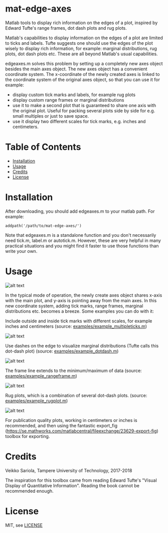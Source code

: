 # mat-edge-axes

Matlab tools to display rich information on the edges of a plot, inspired by Edward Tufte's range frames, dot dash plots and rug plots.

Matlab's capabilities to display information on the edges of a plot are limited to ticks and labels. Tufte suggests one should use the edges of the plot wisely to display rich information, for example: marginal distributions, rug plots, dot dash plots etc. These are all beyond Matlab's usual capabilities.

edgeaxes.m solves this problem by setting up a completely new axes object besides the main axes object. The new axes object has a convenient coordinate system. The x-coordinate of the newly created axes is linked to the coordinate system of the original axes object, so that you can use it for example:

- display custom tick marks and labels, for example rug plots
- display custom range frames or marginal distributions
- use it to make a second plot that is guaranteed to share one axis with the original plot. Useful for packing several plots side by side for e.g. small multiples or just to save space.
- use it display two different scales for tick marks, e.g. inches and centimeters.

Table of Contents
=================

* [Installation](#installation)
* [Usage](#usage)
* [Credits](#credits)
* [License](#license)

Installation
============

After downloading, you should add edgeaxes.m to your matlab path. For example:

    addpath('/path/to/mat-edge-axes/')
    
Note that edgeaxes.m is a standalone function and you don't necessarily need tick.m, label.m or autotick.m. However, these are very helpful in many practical situations and you might find it faster to use those functions than write your own.  

Usage
=====

![alt text](https://github.com/vsariola/mat-edge-axes/raw/master/images/coordinatesystem.png "Coordinate systems set up by the edgeaxes.m")

In the typical mode of operation, the newly create axes object shares x-axis with the main plot, and y-axis is pointing away from the main axes. In this new coordinate system, adding tick marks, range frames, marginal distributions etc. becomes a breeze. Some examples you can do with it:

Include outside and inside tick marks with different scales, for example inches and centimeters (source: [examples/example_multipleticks.m](examples/example_multipleticks.m))

![alt text](https://github.com/vsariola/mat-edge-axes/raw/master/images/twoscales.png "Example displaying inch and cm ticks in a plot")

Use dashes on the edge to visualize marginal distributions (Tufte calls this dot-dash plot) (source: [examples/example_dotdash.m](examples/example_dotdash.m))

![alt text](https://github.com/vsariola/mat-edge-axes/raw/master/images/dotdash.png "Example of a dot-dash plot")

The frame line extends to the minimum/maximum of data (source: [examples/example_rangeframe.m](examples/example_rangeframe.m))

![alt text](https://github.com/vsariola/mat-edge-axes/raw/master/images/rangeframe.png "Example of a range frame")

Rug plots, which is a combination of several dot-dash plots. (source: [examples/example_rugplot.m](examples/example_rugplot.m))

![alt text](https://github.com/vsariola/mat-edge-axes/raw/master/images/rugplot.png "Example of a rug plot")

For publication quality plots, working in centimeters or inches is recommended, and then using the fantastic export_fig (https://se.mathworks.com/matlabcentral/fileexchange/23629-export-fig) toolbox for exporting.

Credits
=======

Veikko Sariola, Tampere University of Technology, 2017-2018

The inspiration for this toolbox came from reading Edward Tufte's "Visual Display of Quantitative Information". Reading the book cannot be recommended enough.

License
=======

MIT, see [LICENSE](LICENSE)
